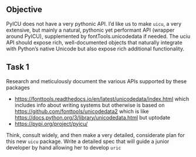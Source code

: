 
## Objective

PyICU does not have a very pythonic API. I’d like us to make `uicu`, a very extensive, but mainly a natural, pythonic yet performant API (wrapper around PyICU), supplemented by fontTools.unicodedata if needed. The uciu API should expose rich, well-documented objects that naturally integrate with Python’s native Unicode but also expose rich additional functionality.

## Task 1

Research and meticulously document the various APIs supported by these packages

- https://fonttools.readthedocs.io/en/latest/unicodedata/index.html which includes info about writing systems but otherwise is based on https://github.com/fonttools/unicodedata2 which is like https://docs.python.org/3/library/unicodedata.html but uptodate
- https://pypi.org/project/pyicu/

Think, consult widely, and then make a very detailed, considerate plan for this new `uicu` package. Write a detailed spec that will guide a junior developer by hand allowing her to develop `uric`

